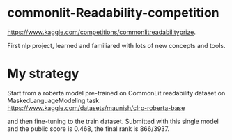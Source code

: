# commonlit-Readability-competition
https://www.kaggle.com/competitions/commonlitreadabilityprize. 

First nlp project, learned and familiared with lots of new concepts and tools. 

# My strategy 
Start from a roberta model pre-trained on CommonLit readability dataset on MaskedLanguageModeling task.
https://www.kaggle.com/datasets/maunish/clrp-roberta-base

and then fine-tuning to the train dataset.
Submitted with this single model and the public score is 0.468, the final rank is 866/3937.
